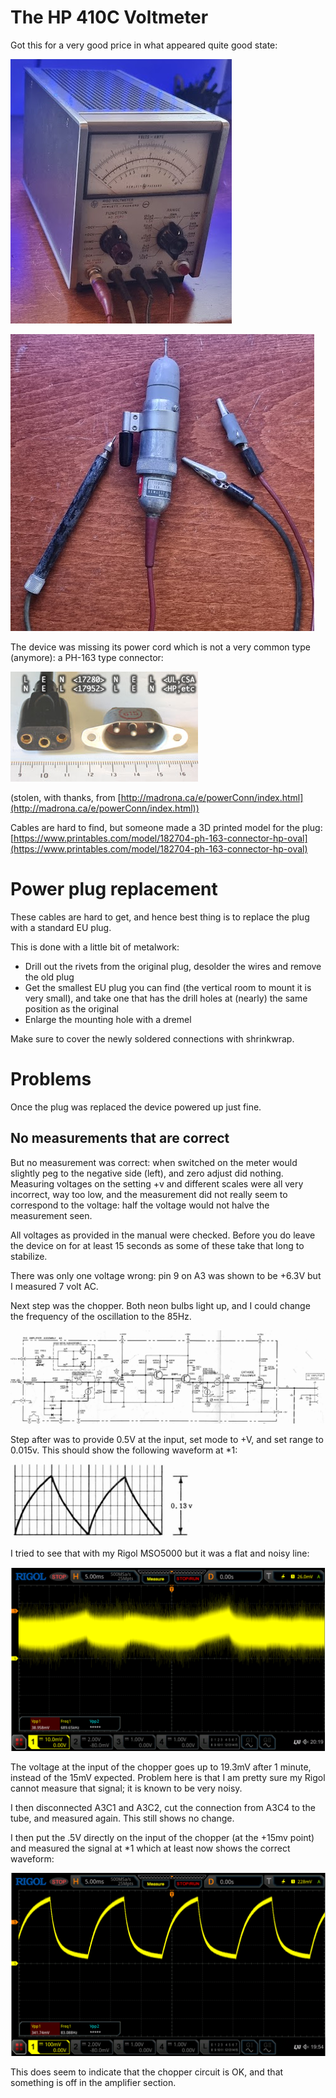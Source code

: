 # The HP 410C Voltmeter

Got this for a very good price in what appeared quite good state:

![](./attachments/image-20231217-142845.png)

![](./attachments/image-20231217-142924.png)

The device was missing its power cord which is not a very common type (anymore): a PH-163 type connector:

![](./attachments/image-20231217-143033.png)

(stolen, with thanks, from [http://madrona.ca/e/powerConn/index.html](http://madrona.ca/e/powerConn/index.html))

Cables are hard to find, but someone made a 3D printed model for the plug: [https://www.printables.com/model/182704-ph-163-connector-hp-oval](https://www.printables.com/model/182704-ph-163-connector-hp-oval)

# Power plug replacement

These cables are hard to get, and hence best thing is to replace the plug with a standard EU plug.

This is done with a little bit of metalwork:

- Drill out the rivets from the original plug, desolder the wires and remove the old plug
- Get the smallest EU plug you can find (the vertical room to mount it is very small), and take one that has the drill holes at (nearly) the same position as the original
- Enlarge the mounting hole with a dremel

Make sure to cover the newly soldered connections with shrinkwrap.

# Problems

Once the plug was replaced the device powered up just fine.

## No measurements that are correct

But no measurement was correct: when switched on the meter would slightly peg to the negative side (left), and zero adjust did nothing. Measuring voltages on the setting +v and different scales were all very incorrect, way too low, and the measurement did not really seem to correspond to the voltage: half the voltage would not halve the measurement seen.

All voltages as provided in the manual were checked. Before you do leave the device on for at least 15 seconds as some of these take that long to stabilize.

There was only one voltage wrong: pin 9 on A3 was shown to be +6.3V but I measured 7 volt AC.

Next step was the chopper. Both neon bulbs light up, and I could change the frequency of the oscillation to the 85Hz.

![image-20240204-175613.png](./attachments/image-20240204-175613.png)

Step after was to provide 0.5V at the input, set mode to +V, and set range to 0.015v. This should show the following waveform at \*1:

![image-20240204-175459.png](./attachments/image-20240204-175459.png)

I tried to see that with my Rigol MSO5000 but it was a flat and noisy line:

![image-20240204-182421.png](./attachments/image-20240204-182421.png)

The voltage at the input of the chopper goes up to 19.3mV after 1 minute, instead of the 15mV expected. Problem here is that I am pretty sure my Rigol cannot measure that signal; it is known to be very noisy.

I then disconnected A3C1 and A3C2, cut the connection from A3C4 to the tube, and measured again. This still shows no change.

I then put the .5V directly on the input of the chopper (at the +15mv point) and measured the signal at \*1 which at least now shows the correct waveform:

![image-20240204-175943.png](./attachments/image-20240204-175943.png)

This does seem to indicate that the chopper circuit is OK, and that something is off in the amplifier section.
